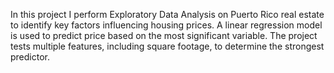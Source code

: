 In this project I perform Exploratory Data Analysis on Puerto Rico real estate to identify key factors influencing housing prices. A linear regression model is used to predict price based on the most significant variable. The project tests multiple features, including square footage, to determine the strongest predictor.
